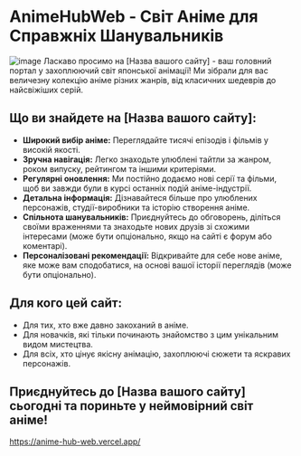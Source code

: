 # AnimeHubWeb - Світ Аніме для Справжніх Шанувальників
![image](https://github.com/Vanea678/AnimeHubWeb/materials/sites.png)
Ласкаво просимо на [Назва вашого сайту] - ваш головний портал у захоплюючий світ японської анімації! Ми зібрали для вас величезну колекцію аніме різних жанрів, від класичних шедеврів до найсвіжіших серій.

## Що ви знайдете на [Назва вашого сайту]:

* **Широкий вибір аніме:** Переглядайте тисячі епізодів і фільмів у високій якості.
* **Зручна навігація:** Легко знаходьте улюблені тайтли за жанром, роком випуску, рейтингом та іншими критеріями.
* **Регулярні оновлення:** Ми постійно додаємо нові серії та фільми, щоб ви завжди були в курсі останніх подій аніме-індустрії.
* **Детальна інформація:** Дізнавайтеся більше про улюблених персонажів, студії-виробники та історію створення аніме.
* **Спільнота шанувальників:** Приєднуйтесь до обговорень, діліться своїми враженнями та знаходьте нових друзів зі схожими інтересами (може бути опціонально, якщо на сайті є форум або коментарі).
* **Персоналізовані рекомендації:** Відкривайте для себе нове аніме, яке може вам сподобатися, на основі вашої історії переглядів (може бути опціонально).

## Для кого цей сайт:

* Для тих, хто вже давно закоханий в аніме.
* Для новачків, які тільки починають знайомство з цим унікальним видом мистецтва.
* Для всіх, хто цінує якісну анімацію, захоплюючі сюжети та яскравих персонажів.

## Приєднуйтесь до [Назва вашого сайту] сьогодні та пориньте у неймовірний світ аніме!

https://anime-hub-web.vercel.app/

